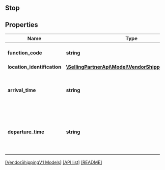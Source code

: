 ## Stop

## Properties

Name | Type | Description | Notes
------------ | ------------- | ------------- | -------------
**function_code** | **string** | Provide the function code. |
**location_identification** | [**\SellingPartnerApi\Model\VendorShippingV1\Location**](Location.md) |  | [optional]
**arrival_time** | **string** | Date and time of the arrival of the cargo, in ISO 8601 format. | [optional]
**departure_time** | **string** | Date and time of the departure of the cargo, in ISO 8601 format. | [optional]

[[VendorShippingV1 Models]](../) [[API list]](../../Api) [[README]](../../../README.md)
